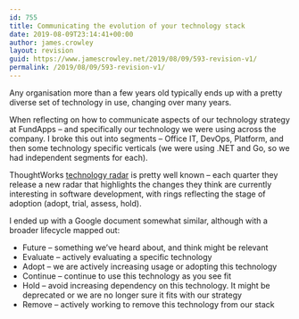 ```yaml
---
id: 755
title: Communicating the evolution of your technology stack
date: 2019-08-09T23:14:41+00:00
author: james.crowley
layout: revision
guid: https://www.jamescrowley.net/2019/08/09/593-revision-v1/
permalink: /2019/08/09/593-revision-v1/
---
```

Any organisation more than a few years old typically ends up with a pretty diverse set of technology in use, changing over many years.

When reflecting on how to communicate aspects of our technology strategy at FundApps &#8211; and specifically our technology we were using across the company. I broke this out into segments &#8211; Office IT, DevOps, Platform, and then some technology specific verticals (we were using .NET and Go, so we had independent segments for each).

ThoughtWorks [technology radar](https://www.thoughtworks.com/radar/) is pretty well known &#8211; each quarter they release a new radar that highlights the changes they think are currently interesting in software development, with rings reflecting the stage of adoption (adopt, trial, assess, hold).

I ended up with a Google document somewhat similar, although with a broader lifecycle mapped out:

  * Future &#8211; something we&#8217;ve heard about, and think might be relevant
  * Evaluate &#8211; actively evaluating a specific technology
  * Adopt &#8211; we are actively increasing usage or adopting this technology
  * Continue &#8211; continue to use this technology as you see fit
  * Hold &#8211; avoid increasing dependency on this technology. It might be deprecated or we are no longer sure it fits with our strategy
  * Remove &#8211; actively working to remove this technology from our stack